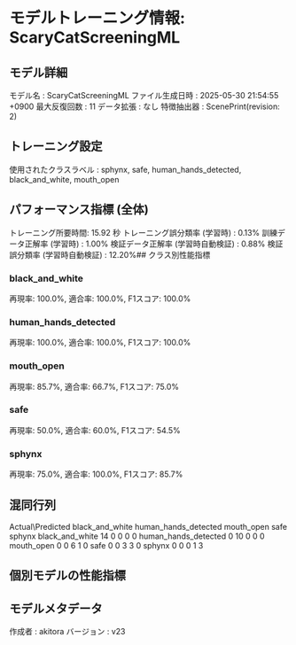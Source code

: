 # モデルトレーニング情報: ScaryCatScreeningML

## モデル詳細
モデル名           : ScaryCatScreeningML
ファイル生成日時   : 2025-05-30 21:54:55 +0900
最大反復回数     : 11
データ拡張       : なし
特徴抽出器       : ScenePrint(revision: 2)

## トレーニング設定
使用されたクラスラベル : sphynx, safe, human_hands_detected, black_and_white, mouth_open

## パフォーマンス指標 (全体)
トレーニング所要時間: 15.92 秒
トレーニング誤分類率 (学習時) : 0.13%
訓練データ正解率 (学習時) : 1.00%
検証データ正解率 (学習時自動検証) : 0.88%
検証誤分類率 (学習時自動検証) : 12.20%## クラス別性能指標

### black_and_white
再現率: 100.0%, 適合率: 100.0%, F1スコア: 100.0%

### human_hands_detected
再現率: 100.0%, 適合率: 100.0%, F1スコア: 100.0%

### mouth_open
再現率: 85.7%, 適合率: 66.7%, F1スコア: 75.0%

### safe
再現率: 50.0%, 適合率: 60.0%, F1スコア: 54.5%

### sphynx
再現率: 75.0%, 適合率: 100.0%, F1スコア: 85.7%

## 混同行列
Actual\Predicted	black_and_white	human_hands_detected	mouth_open	safe	sphynx
black_and_white	14	0	0	0	0
human_hands_detected	0	10	0	0	0
mouth_open	0	0	6	1	0
safe	0	0	3	3	0
sphynx	0	0	0	1	3

## 個別モデルの性能指標


## モデルメタデータ
作成者            : akitora
バージョン          : v23